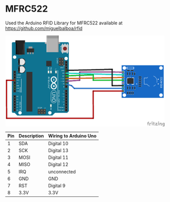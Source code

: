 # MFRC522

Used the Arduino RFID Library for MFRC522 available at https://github.com/miguelbalboa/rfid

![RFC522 pinout](images/rfid_rfc522.png)

| Pin | Description | Wiring to Arduino Uno |
|---|---|---|
| 1 | SDA | Digital 10 |
| 2 | SCK	| Digital 13 |
| 3 | MOSI | Digital 11 |
| 4 | MISO | Digital 12 |
| 5 | IRQ	| unconnected |
| 6 | GND	| GND |
| 7 | RST	| Digital 9 | 
| 8 | 3.3V | 3.3V |